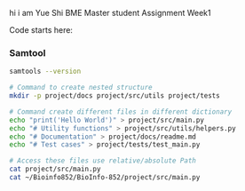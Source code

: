 hi i am Yue Shi BME Master student 
Assignment Week1

Code starts here:

### Samtool
```bash
samtools --version

# Command to create nested structure 
mkdir -p project/docs project/src/utils project/tests

# Command create different files in different dictionary
echo "print('Hello World')" > project/src/main.py
echo "# Utility functions" > project/src/utils/helpers.py
echo "# Documentation" > project/docs/readme.md
echo "# Test cases" > project/tests/test_main.py

# Access these files use relative/absolute Path
cat project/src/main.py
cat ~/Bioinfo852/BioInfo-852/project/src/main.py


